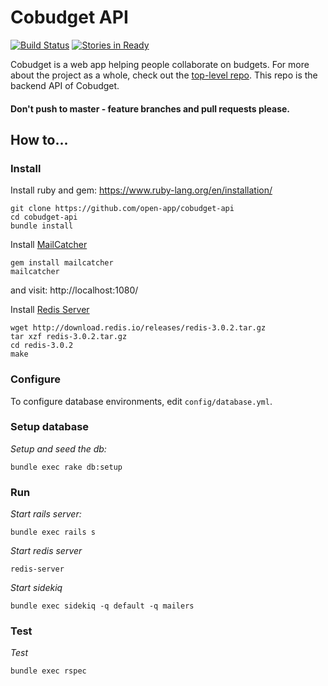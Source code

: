 # Cobudget API

[![Build Status](https://travis-ci.org/open-app/cobudget-api.svg?branch=master)](https://travis-ci.org/open-app/cobudget-api) [![Stories in Ready](https://badge.waffle.io/open-app/cobudget-api.png?label=ready&title=Ready)](https://waffle.io/open-app/cobudget-api)

Cobudget is a web app helping people collaborate on budgets. For more about the project as a whole, check out the [top-level repo](https://github.com/open-app/cobudget). This repo is the backend API of Cobudget.

#### Don't push to master - feature branches and pull requests please.

## How to...

### Install

Install ruby and gem: https://www.ruby-lang.org/en/installation/

```
git clone https://github.com/open-app/cobudget-api
cd cobudget-api
bundle install
```

Install [MailCatcher](http://mailcatcher.me/)

```
gem install mailcatcher
mailcatcher
```

and visit: http://localhost:1080/

Install [Redis Server](http://redis.io/download)

```
wget http://download.redis.io/releases/redis-3.0.2.tar.gz
tar xzf redis-3.0.2.tar.gz
cd redis-3.0.2
make
```

### Configure

To configure database environments, edit `config/database.yml`.

### Setup database

*Setup and seed the db:*

```
bundle exec rake db:setup
```

### Run

*Start rails server:*

```
bundle exec rails s
```

*Start redis server*

```
redis-server
```

*Start sidekiq*

```
bundle exec sidekiq -q default -q mailers
```

### Test

*Test*

```
bundle exec rspec
```
